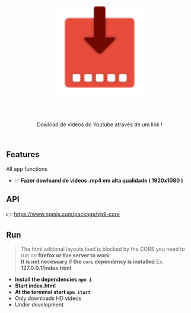 <h1 align="center">
</br>
  <img src="./assets/img/icon.png" width="250">
</br>
</br>
</h1>
<p align="center">Dowload de videos do Youtube através de um link !</p>
</br>

## Features
All app functions
- ✅ **Fazer dowloand de videos .mp4 em alta qualidade ( 1920x1080 )**

## API
👉 https://www.npmjs.com/package/ytdl-core

## Run
> The html aditional layouts load is blocked by the CORS you need to run on **firefox or live server to work**  
> **It is not necessary if the `cors` dependency is installed**
> Ex: **127.0.0.1/index.html**
- **Install the dependencies `npm i`**
- **Start index.html**
- **At the terminal start `npm start`**
- Only downloads HD videos
- Under development

